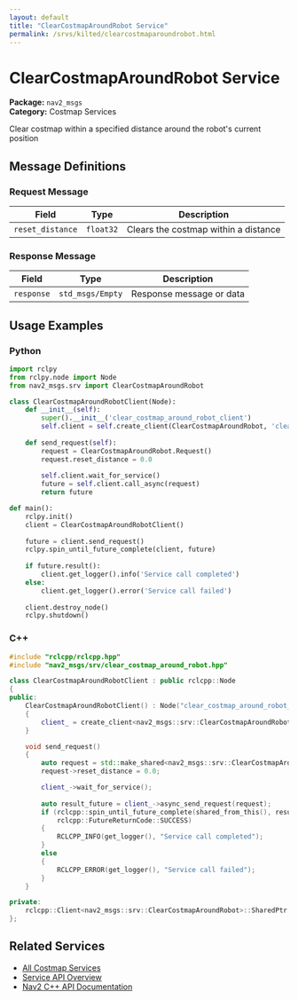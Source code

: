 ```yaml
---
layout: default
title: "ClearCostmapAroundRobot Service"
permalink: /srvs/kilted/clearcostmaparoundrobot.html
---
```


# ClearCostmapAroundRobot Service

**Package:** `nav2_msgs`  
**Category:** Costmap Services

Clear costmap within a specified distance around the robot's current position

## Message Definitions

### Request Message

| Field | Type | Description |
|-------|------|-------------|
| `reset_distance` | `float32` | Clears the costmap within a distance |


### Response Message

| Field | Type | Description |
|-------|------|-------------|
| `response` | `std_msgs/Empty` | Response message or data |



## Usage Examples

### Python

```python
import rclpy
from rclpy.node import Node
from nav2_msgs.srv import ClearCostmapAroundRobot

class ClearCostmapAroundRobotClient(Node):
    def __init__(self):
        super().__init__('clear_costmap_around_robot_client')
        self.client = self.create_client(ClearCostmapAroundRobot, 'clear_costmap_around_robot')
        
    def send_request(self):
        request = ClearCostmapAroundRobot.Request()
        request.reset_distance = 0.0
        
        self.client.wait_for_service()
        future = self.client.call_async(request)
        return future

def main():
    rclpy.init()
    client = ClearCostmapAroundRobotClient()
    
    future = client.send_request()
    rclpy.spin_until_future_complete(client, future)
    
    if future.result():
        client.get_logger().info('Service call completed')
    else:
        client.get_logger().error('Service call failed')
        
    client.destroy_node()
    rclpy.shutdown()
```

### C++

```cpp
#include "rclcpp/rclcpp.hpp"
#include "nav2_msgs/srv/clear_costmap_around_robot.hpp"

class ClearCostmapAroundRobotClient : public rclcpp::Node
{
public:
    ClearCostmapAroundRobotClient() : Node("clear_costmap_around_robot_client")
    {
        client_ = create_client<nav2_msgs::srv::ClearCostmapAroundRobot>("clear_costmap_around_robot");
    }

    void send_request()
    {
        auto request = std::make_shared<nav2_msgs::srv::ClearCostmapAroundRobot::Request>();
        request->reset_distance = 0.0;

        client_->wait_for_service();
        
        auto result_future = client_->async_send_request(request);
        if (rclcpp::spin_until_future_complete(shared_from_this(), result_future) ==
            rclcpp::FutureReturnCode::SUCCESS)
        {
            RCLCPP_INFO(get_logger(), "Service call completed");
        }
        else
        {
            RCLCPP_ERROR(get_logger(), "Service call failed");
        }
    }

private:
    rclcpp::Client<nav2_msgs::srv::ClearCostmapAroundRobot>::SharedPtr client_;
};
```

## Related Services

- [All Costmap Services](/srvs/kilted/index.html#costmap-services)
- [Service API Overview](/srvs/kilted/index.html)
- [Nav2 C++ API Documentation](/kilted/html/index.html)
